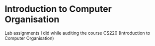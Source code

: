 # Introduction to Computer Organisation

Lab assignments I did while auditing the course CS220 (Introduction to Computer Organisation)